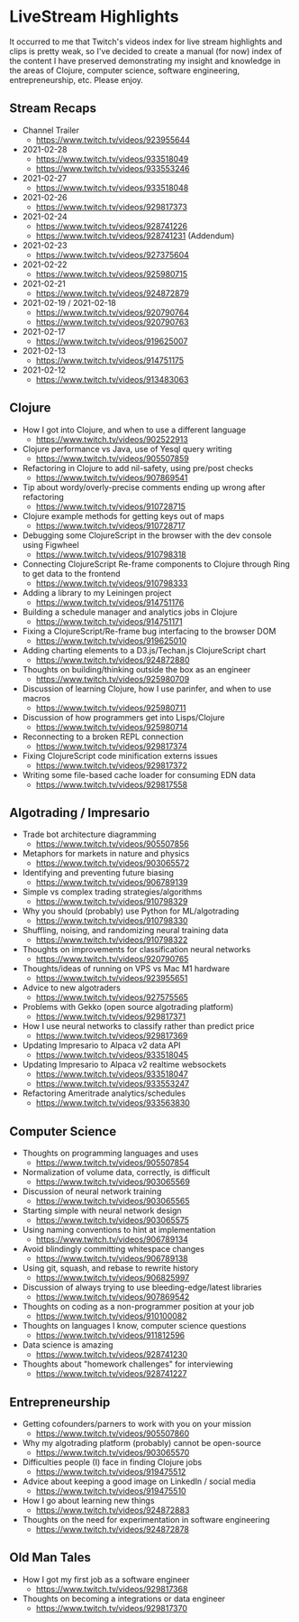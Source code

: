 LiveStream Highlights
==

It occurred to me that Twitch's videos index for live stream highlights and
clips is pretty weak, so I've decided to create a manual (for now) index of the
content I have preserved demonstrating my insight and knowledge in the areas of
Clojure, computer science, software engineering, entrepreneurship, etc. Please
enjoy.

Stream Recaps
--
* Channel Trailer
  - https://www.twitch.tv/videos/923955644
* 2021-02-28
  - https://www.twitch.tv/videos/933518049
  - https://www.twitch.tv/videos/933553246
* 2021-02-27
  - https://www.twitch.tv/videos/933518048
* 2021-02-26
  - https://www.twitch.tv/videos/929817373
* 2021-02-24
  - https://www.twitch.tv/videos/928741226
  - https://www.twitch.tv/videos/928741231 (Addendum)
* 2021-02-23
  - https://www.twitch.tv/videos/927375604
* 2021-02-22
  - https://www.twitch.tv/videos/925980715
* 2021-02-21
  - https://www.twitch.tv/videos/924872879
* 2021-02-19 / 2021-02-18
  - https://www.twitch.tv/videos/920790764
  - https://www.twitch.tv/videos/920790763
* 2021-02-17
  - https://www.twitch.tv/videos/919625007
* 2021-02-13
  - https://www.twitch.tv/videos/914751175
* 2021-02-12
  - https://www.twitch.tv/videos/913483063

Clojure
--
* How I got into Clojure, and when to use a different language
  - https://www.twitch.tv/videos/902522913
* Clojure performance vs Java, use of Yesql query writing
  - https://www.twitch.tv/videos/905507859
* Refactoring in Clojure to add nil-safety, using pre/post checks
  - https://www.twitch.tv/videos/907869541
* Tip about wordy/overly-precise comments ending up wrong after refactoring
  - https://www.twitch.tv/videos/910728715
* Clojure example methods for getting keys out of maps
  - https://www.twitch.tv/videos/910728717
* Debugging some ClojureScript in the browser with the dev console using
  Figwheel
  - https://www.twitch.tv/videos/910798318
* Connecting ClojureScript Re-frame components to Clojure through Ring to get
  data to the frontend
  - https://www.twitch.tv/videos/910798333
* Adding a library to my Leiningen project
  - https://www.twitch.tv/videos/914751176
* Building a schedule manager and analytics jobs in Clojure
  - https://www.twitch.tv/videos/914751171
* Fixing a ClojureScript/Re-frame bug interfacing to the browser DOM
  - https://www.twitch.tv/videos/919625010
* Adding charting elements to a D3.js/Techan.js ClojureScript chart
  - https://www.twitch.tv/videos/924872880
* Thoughts on building/thinking outside the box as an engineer
  - https://www.twitch.tv/videos/925980709
* Discussion of learning Clojure, how I use parinfer, and when to use macros
  - https://www.twitch.tv/videos/925980711
* Discussion of how programmers get into Lisps/Clojure
  - https://www.twitch.tv/videos/925980714
* Reconnecting to a broken REPL connection
  - https://www.twitch.tv/videos/929817374
* Fixing ClojureScript code minification externs issues
  - https://www.twitch.tv/videos/929817372
* Writing some file-based cache loader for consuming EDN data
  - https://www.twitch.tv/videos/929817558

Algotrading / Impresario
--
* Trade bot architecture diagramming
  - https://www.twitch.tv/videos/905507856
* Metaphors for markets in nature and physics
  - https://www.twitch.tv/videos/903065572
* Identifying and preventing future biasing
  - https://www.twitch.tv/videos/906789139
* Simple vs complex trading strategies/algorithms
  - https://www.twitch.tv/videos/910798329
* Why you should (probably) use Python for ML/algotrading
  - https://www.twitch.tv/videos/910798330
* Shuffling, noising, and randomizing neural training data
  - https://www.twitch.tv/videos/910798322
* Thoughts on improvements for classification neural networks
  - https://www.twitch.tv/videos/920790765
* Thoughts/ideas of running on VPS vs Mac M1 hardware
  - https://www.twitch.tv/videos/923955651
* Advice to new algotraders
  - https://www.twitch.tv/videos/927575565
* Problems with Gekko (open source algotrading platform)
  - https://www.twitch.tv/videos/929817371
* How I use neural networks to classify rather than predict price
  - https://www.twitch.tv/videos/929817369
* Updating Impresario to Alpaca v2 data API
  - https://www.twitch.tv/videos/933518045
* Updating Impresario to Alpaca v2 realtime websockets
  - https://www.twitch.tv/videos/933518047
  - https://www.twitch.tv/videos/933553247
* Refactoring Ameritrade analytics/schedules
  - https://www.twitch.tv/videos/933563830

Computer Science
--
* Thoughts on programming languages and uses
  - https://www.twitch.tv/videos/905507854
* Normalization of volume data, correctly, is difficult
  - https://www.twitch.tv/videos/903065569
* Discussion of neural network training
  - https://www.twitch.tv/videos/903065565
* Starting simple with neural network design
  - https://www.twitch.tv/videos/903065575
* Using naming conventions to hint at implementation
  - https://www.twitch.tv/videos/906789134
* Avoid blindingly committing whitespace changes
  - https://www.twitch.tv/videos/906789138
* Using git, squash, and rebase to rewrite history
  - https://www.twitch.tv/videos/906825997
* Discussion of always trying to use bleeding-edge/latest libraries
  - https://www.twitch.tv/videos/907869542
* Thoughts on coding as a non-programmer position at your job
  - https://www.twitch.tv/videos/910100082
* Thoughts on languages I know, computer science questions
  - https://www.twitch.tv/videos/911812596
* Data science is amazing
  - https://www.twitch.tv/videos/928741230
* Thoughts about "homework challenges" for interviewing
  - https://www.twitch.tv/videos/928741227

Entrepreneurship
--
* Getting cofounders/parners to work with you on your mission
  - https://www.twitch.tv/videos/905507860
* Why my algotrading platform (probably) cannot be open-source
  - https://www.twitch.tv/videos/903065570
* Difficulties people (I) face in finding Clojure jobs
  - https://www.twitch.tv/videos/919475512
* Advice about keeping a good image on LinkedIn / social media
  - https://www.twitch.tv/videos/919475510
* How I go about learning new things
  - https://www.twitch.tv/videos/924872883
* Thoughts on the need for experimentation in software engineering
  - https://www.twitch.tv/videos/924872878

Old Man Tales
--
* How I got my first job as a software engineer
  - https://www.twitch.tv/videos/929817368
* Thoughts on becoming a integrations or data engineer
  - https://www.twitch.tv/videos/929817370
